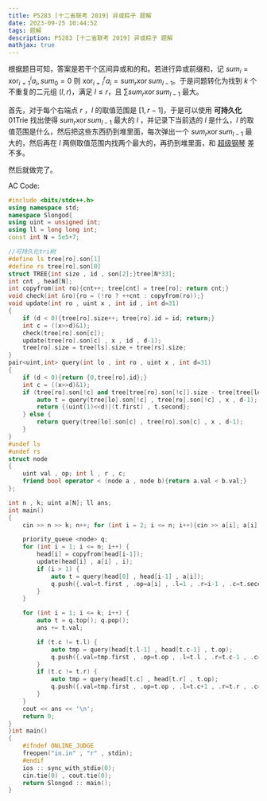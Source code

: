 ```yaml
---
title: P5283 [十二省联考 2019] 异或粽子 题解
date: 2023-09-25 10:44:52
tags: 题解
description: P5283 [十二省联考 2019] 异或粽子 题解
mathjax: true
---
```


根据题目可知，答案是若干个区间异或和的和。若进行异或前缀和，记 $sum_i=\operatorname{xor}_{i=1}^{i}a_i,sum_0=0$ 则 $\operatorname{xor}_{i=l}^{r}a_i=sum_r  \operatorname{xor}  sum_{l-1}$。于是问题转化为找到 $k$ 个不重复的二元组 $(l,r)$，满足 $l\le r$，且 $\sum sum_r \operatorname{xor}  sum_{l-1}$ 最大。

首先，对于每个右端点 $r$ ，$l$ 的取值范围是 $[1,r-1]$，于是可以使用 **可持久化**$\text{01Trie}$ 找出使得 $sum_r \operatorname{xor}  sum_{l-1}$ 最大的 $l$ ，并记录下当前选的 $l$ 是什么，$l$ 的取值范围是什么，然后把这些东西扔到堆里面，每次弹出一个 $sum_r \operatorname{xor}  sum_{l-1}$ 最大的，然后再在 $l$ 两侧取值范围内找两个最大的，再扔到堆里面，和 [超级钢琴](https://www.luogu.com.cn/problem/P2048) 差不多。

然后就做完了。

AC Code:

```cpp
#include <bits/stdc++.h>
using namespace std;
namespace Slongod{
using uint = unsigned int;
using ll = long long int;
const int N = 5e5+7;

//可持久化tri树
#define ls tree[ro].son[1]
#define rs tree[ro].son[0]
struct TREE{int size , id , son[2];}tree[N*33];
int cnt , head[N];
int copyfrom(int ro){cnt++; tree[cnt] = tree[ro]; return cnt;}
void check(int &ro){ro = (!ro ? ++cnt : copyfrom(ro));}
void update(int ro , uint x , int id , int d=31)
{
    if (d < 0){tree[ro].size++; tree[ro].id = id; return;}
    int c = ((x>>d)&1);
    check(tree[ro].son[c]);
    update(tree[ro].son[c] , x , id , d-1);
    tree[ro].size = tree[ls].size + tree[rs].size;
}
pair<uint,int> query(int lo , int ro , uint x , int d=31)
{
    if (d < 0){return {0,tree[ro].id};}
    int c = ((x>>d)&1);
    if (tree[ro].son[!c] and tree[tree[ro].son[!c]].size - tree[tree[lo].son[!c]].size) {
        auto t = query(tree[lo].son[!c] , tree[ro].son[!c] , x , d-1);
        return {(uint(1)<<d)|(t.first) , t.second};
    } else {
        return query(tree[lo].son[c] , tree[ro].son[c] , x , d-1);
    }
}
#undef ls
#undef rs
struct node
{
    uint val , op; int l , r , c;
    friend bool operator < (node a , node b){return a.val < b.val;}
};

int n , k; uint a[N]; ll ans;
int main()
{
    cin >> n >> k; n++; for (int i = 2; i <= n; i++){cin >> a[i]; a[i] ^= a[i-1];}

    priority_queue <node> q;
    for (int i = 1; i <= n; i++) {
        head[i] = copyfrom(head[i-1]);
        update(head[i] , a[i] , i);
        if (i > 1) {
            auto t = query(head[0] , head[i-1] , a[i]);
            q.push({.val=t.first , .op=a[i] , .l=1 , .r=i-1 , .c=t.second});
        }
    }

    for (int i = 1; i <= k; i++) {
        auto t = q.top(); q.pop();
        ans += t.val;

        if (t.c != t.l) {
            auto tmp = query(head[t.l-1] , head[t.c-1] , t.op);
            q.push({.val=tmp.first , .op=t.op , .l=t.l , .r=t.c-1 , .c=tmp.second});
        }
        if (t.c != t.r) {
            auto tmp = query(head[t.c] , head[t.r] , t.op);
            q.push({.val=tmp.first , .op=t.op , .l=t.c+1 , .r=t.r , .c=tmp.second});
        }
    }
    cout << ans << '\n';
    return 0;
}
}int main()
{
    #ifndef ONLINE_JUDGE
    freopen("in.in" , "r" , stdin);
    #endif
    ios :: sync_with_stdio(0);
    cin.tie(0) , cout.tie(0);
    return Slongod :: main();
}
```

